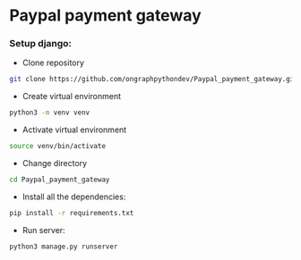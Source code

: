 # Paypal payment gateway

### Setup django:
* Clone repository
```sh
git clone https://github.com/ongraphpythondev/Paypal_payment_gateway.git
```
* Create virtual environment
```sh
python3 -m venv venv
```
* Activate virtual environment
```sh
source venv/bin/activate
```
* Change directory
```sh
cd Paypal_payment_gateway
```
* Install all the dependencies:
```sh
pip install -r requirements.txt
```
* Run server:
```sh
python3 manage.py runserver
```